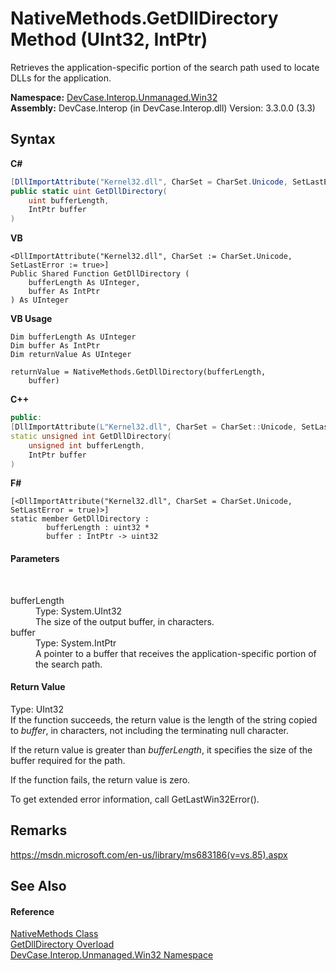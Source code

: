 # NativeMethods.GetDllDirectory Method (UInt32, IntPtr)
 

Retrieves the application-specific portion of the search path used to locate DLLs for the application.

**Namespace:**&nbsp;<a href="N_DevCase_Interop_Unmanaged_Win32">DevCase.Interop.Unmanaged.Win32</a><br />**Assembly:**&nbsp;DevCase.Interop (in DevCase.Interop.dll) Version: 3.3.0.0 (3.3)

## Syntax

**C#**<br />
``` C#
[DllImportAttribute("Kernel32.dll", CharSet = CharSet.Unicode, SetLastError = true)]
public static uint GetDllDirectory(
	uint bufferLength,
	IntPtr buffer
)
```

**VB**<br />
``` VB
<DllImportAttribute("Kernel32.dll", CharSet := CharSet.Unicode, SetLastError := true>]
Public Shared Function GetDllDirectory ( 
	bufferLength As UInteger,
	buffer As IntPtr
) As UInteger
```

**VB Usage**<br />
``` VB Usage
Dim bufferLength As UInteger
Dim buffer As IntPtr
Dim returnValue As UInteger

returnValue = NativeMethods.GetDllDirectory(bufferLength, 
	buffer)
```

**C++**<br />
``` C++
public:
[DllImportAttribute(L"Kernel32.dll", CharSet = CharSet::Unicode, SetLastError = true)]
static unsigned int GetDllDirectory(
	unsigned int bufferLength, 
	IntPtr buffer
)
```

**F#**<br />
``` F#
[<DllImportAttribute("Kernel32.dll", CharSet = CharSet.Unicode, SetLastError = true)>]
static member GetDllDirectory : 
        bufferLength : uint32 * 
        buffer : IntPtr -> uint32 

```


#### Parameters
&nbsp;<dl><dt>bufferLength</dt><dd>Type: System.UInt32<br />The size of the output buffer, in characters.</dd><dt>buffer</dt><dd>Type: System.IntPtr<br />A pointer to a buffer that receives the application-specific portion of the search path.</dd></dl>

#### Return Value
Type: UInt32<br />If the function succeeds, the return value is the length of the string copied to *buffer*, in characters, not including the terminating null character. 

 If the return value is greater than *bufferLength*, it specifies the size of the buffer required for the path. 

 If the function fails, the return value is zero. 

 To get extended error information, call GetLastWin32Error().

## Remarks
<a href="https://msdn.microsoft.com/en-us/library/ms683186(v=vs.85).aspx" target="_blank">https://msdn.microsoft.com/en-us/library/ms683186(v=vs.85).aspx</a>

## See Also


#### Reference
<a href="T_DevCase_Interop_Unmanaged_Win32_NativeMethods">NativeMethods Class</a><br /><a href="Overload_DevCase_Interop_Unmanaged_Win32_NativeMethods_GetDllDirectory">GetDllDirectory Overload</a><br /><a href="N_DevCase_Interop_Unmanaged_Win32">DevCase.Interop.Unmanaged.Win32 Namespace</a><br />